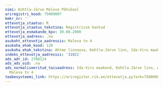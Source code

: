 ```yaml
---
nimi: Kohtla-Järve Maleva Põhikool
ariregistri_kood: 75009007
kmkr_nr: ''
ettevotja_staatus: R
ettevotja_staatus_tekstina: Registrisse kantud
ettevotja_esmakande_kpv: 30.08.2000
ettevotja_aadress: .na
asukoht_ettevotja_aadressis: Maleva tn 4
asukoha_ehak_kood: 120
asukoha_ehak_tekstina: Ahtme linnaosa, Kohtla-Järve linn, Ida-Viru maakond
indeks_ettevotja_aadressis: '31021'
ads_adr_id: 2788124
ads_ads_oid: .na
ads_normaliseeritud_taisaadress: Ida-Viru maakond, Kohtla-Järve linn, Ahtme linnaosa,
  Maleva tn 4
teabesysteemi_link: https://ariregister.rik.ee/ettevotja.py?ark=75009007&ref=rekvisiidid
---
```

